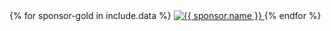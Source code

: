 <div class="member-list">
  <div>
  {% for sponsor-gold in include.data %}
    <a class="member-logo" href="{{ sponsor.url }}" rel="sponsored">
      <img src="{{ sponsor.url }}" alt="{{ sponsor.name }}" />
    </a>
  {% endfor %}
  </div>
</div>
